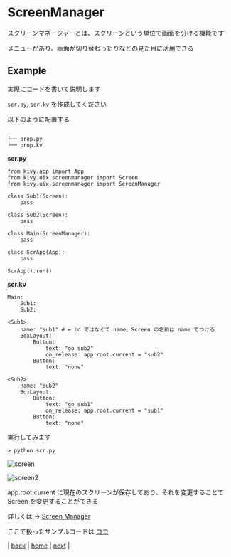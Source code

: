 # ScreenManager
スクリーンマネージャーとは、スクリーンという単位で画面を分ける機能です

メニューがあり、画面が切り替わったりなどの見た目に活用できる

## Example
実際にコードを書いて説明します

```scr.py```, ```scr.kv``` を作成してください

以下のように配置する
```
.
└── prop.py
└── prop.kv
```

**scr.py**
```
from kivy.app import App
from kivy.uix.screenmanager import Screen
from kivy.uix.screenmanager import ScreenManager

class Sub1(Screen):
    pass

class Sub2(Screen):
    pass

class Main(ScreenManager):
    pass

class ScrApp(App):
    pass

ScrApp().run()
```

**scr.kv**
```
Main:
    Sub1:
    Sub2:

<Sub1>:
    name: "sub1" # ← id ではなくて name、Screen の名前は name でつける
    BoxLayout:            
        Button:
            text: "go sub2"
            on_release: app.root.current = "sub2"
        Button:
            text: "none"

<Sub2>:
    name: "sub2"
    BoxLayout:        
        Button:
            text: "go sub1"
            on_release: app.root.current = "sub1"
        Button:
            text: "none"
```

実行してみます
```
> python scr.py
```

![screen](/documents/00_image/screen.png)

![screen2](/documents/00_image/screen2.png)

app.root.current に現在のスクリーンが保存してあり、それを変更することで Screen を変更することができる

詳しくは → [Screen Manager](https://kivy.org/doc/stable/api-kivy.uix.screenmanager.html)

ここで扱ったサンプルコードは [ココ](/samplecode/screen)

|
[back](/documents/07_settings)
|
[home](https://github.com/shingenpy/kivy_workshop)
|
[next](/documents/09_createsampleapp)
|
